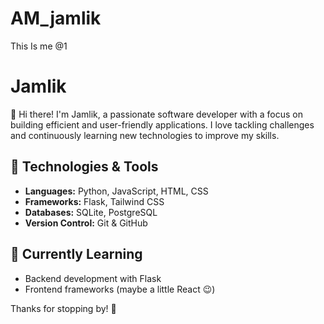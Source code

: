 # AM_jamlik
This Is me @1
# Jamlik

👋 Hi there! I'm Jamlik, a passionate software developer with a focus on building efficient and user-friendly applications. I love tackling challenges and continuously learning new technologies to improve my skills.

## 🔧 Technologies & Tools
- **Languages:** Python, JavaScript, HTML, CSS
- **Frameworks:** Flask, Tailwind CSS
- **Databases:** SQLite, PostgreSQL
- **Version Control:** Git & GitHub

## 🌱 Currently Learning
- Backend development with Flask
- Frontend frameworks (maybe a little React 😉)



Thanks for stopping by! 🙌
